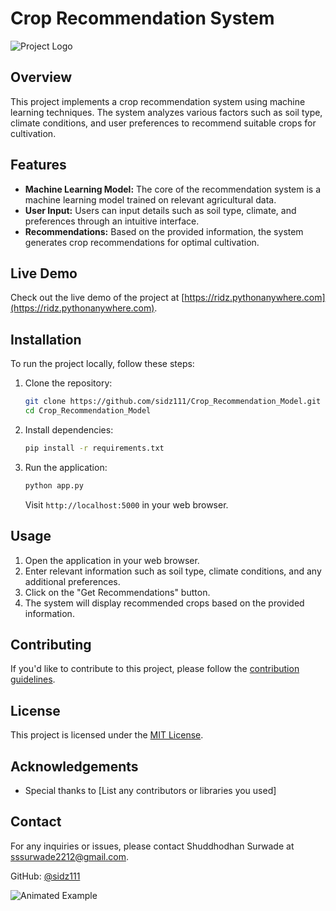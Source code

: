 # Crop Recommendation System

![Project Logo](path/to/your/logo.png)

## Overview

This project implements a crop recommendation system using machine learning techniques. The system analyzes various factors such as soil type, climate conditions, and user preferences to recommend suitable crops for cultivation.

## Features

- **Machine Learning Model:** The core of the recommendation system is a machine learning model trained on relevant agricultural data.
- **User Input:** Users can input details such as soil type, climate, and preferences through an intuitive interface.
- **Recommendations:** Based on the provided information, the system generates crop recommendations for optimal cultivation.

## Live Demo

Check out the live demo of the project at [https://ridz.pythonanywhere.com](https://ridz.pythonanywhere.com).

## Installation

To run the project locally, follow these steps:

1. Clone the repository:

    ```bash
    git clone https://github.com/sidz111/Crop_Recommendation_Model.git
    cd Crop_Recommendation_Model
    ```

2. Install dependencies:

    ```bash
    pip install -r requirements.txt
    ```

3. Run the application:

    ```bash
    python app.py
    ```

    Visit `http://localhost:5000` in your web browser.

## Usage

1. Open the application in your web browser.
2. Enter relevant information such as soil type, climate conditions, and any additional preferences.
3. Click on the "Get Recommendations" button.
4. The system will display recommended crops based on the provided information.

## Contributing

If you'd like to contribute to this project, please follow the [contribution guidelines](CONTRIBUTING.md).

## License

This project is licensed under the [MIT License](LICENSE).

## Acknowledgements

- Special thanks to [List any contributors or libraries you used]

## Contact

For any inquiries or issues, please contact Shuddhodhan Surwade at sssurwade2212@gmail.com. 

GitHub: [@sidz111](https://github.com/sidz111)

![Animated Example](path/to/your/animated-example.gif)
